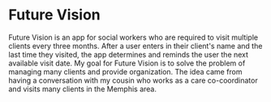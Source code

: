 # Future Vision
Future Vision is an app for social workers who are required to visit multiple clients every three months. 
After a user enters in their client's name and the last time they visited, the app determines and reminds the user the next available visit date. My goal for Future Vision is to solve the problem of managing many clients and provide organization. 
The idea came from having a conversation with my cousin who works as a care co-coordinator and visits many clients in the Memphis area.
